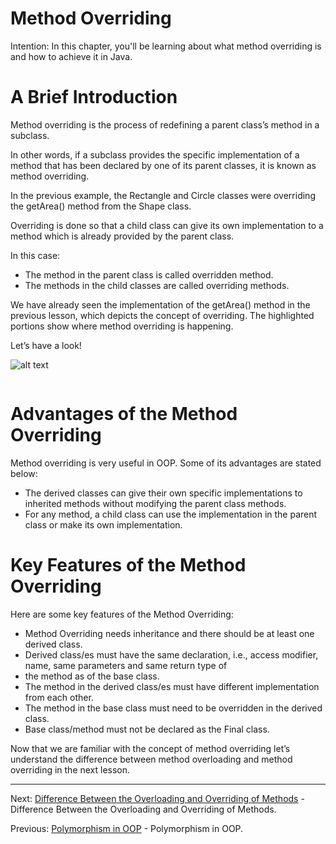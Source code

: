 # Method Overriding

Intention: In this chapter, you'll be learning about what method overriding is and how to achieve it in Java.

# A Brief Introduction

Method overriding is the process of redefining a parent class’s method in a subclass.

In other words, if a subclass provides the specific implementation of a method that has been declared by one of 
its parent classes, it is known as method overriding.

In the previous example, the Rectangle and Circle classes were overriding the getArea() method from the Shape class.

Overriding is done so that a child class can give its own implementation to a method which is already provided by the parent class.

In this case:

- The method in the parent class is called overridden method.
- The methods in the child classes are called overriding methods.

We have already seen the implementation of the getArea() method in the previous lesson, which depicts the concept 
of overriding. The highlighted portions show where method overriding is happening.

Let’s have a look!

![alt text](../../etc/oop/img.png "Img")

```java

```

# Advantages of the Method Overriding

Method overriding is very useful in OOP. Some of its advantages are stated below:

- The derived classes can give their own specific implementations to inherited methods without modifying the parent class methods.
- For any method, a child class can use the implementation in the parent class or make its own implementation.

# Key Features of the Method Overriding

Here are some key features of the Method Overriding:
- Method Overriding needs inheritance and there should be at least one derived class.
- Derived class/es must have the same declaration, i.e., access modifier, name, same parameters and same return type of 
- the method as of the base class.
- The method in the derived class/es must have different implementation from each other.
- The method in the base class must need to be overridden in the derived class.
- Base class/method must not be declared as the Final class.

Now that we are familiar with the concept of method overriding let’s understand the difference between method overloading 
and method overriding in the next lesson.

<hr>

Next: [Difference Between the Overloading and Overriding of Methods](chapter_19.md
"Difference Between the Overloading and Overriding of Methods") -
Difference Between the Overloading and Overriding of Methods.

Previous: [Polymorphism in OOP](chapter_17.md "Polymorphism in OOP") - Polymorphism in OOP.